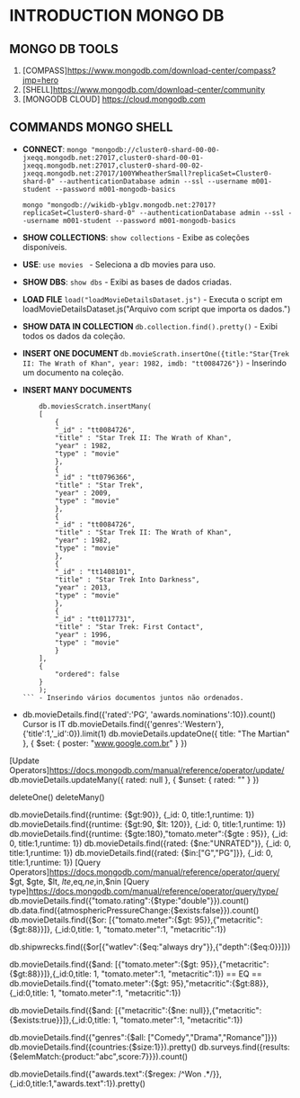 # INTRODUCTION MONGO DB

## MONGO DB TOOLS
 1. [COMPASS]<https://www.mongodb.com/download-center/compass?jmp=hero>
 2. [SHELL]<https://www.mongodb.com/download-center/community>
 3. [MONGODB CLOUD] <https://cloud.mongodb.com>

## COMMANDS MONGO SHELL

 * <strong>CONNECT</strong>:
 	```mongo "mongodb://cluster0-shard-00-00-jxeqq.mongodb.net:27017,cluster0-shard-00-01-jxeqq.mongodb.net:27017,cluster0-shard-00-02-jxeqq.mongodb.net:27017/100YWheatherSmall?replicaSet=Cluster0-shard-0" --authenticationDatabase admin --ssl --username m001-student --password m001-mongodb-basics```

 	```mongo "mongodb://wikidb-yb1gv.mongodb.net:27017?replicaSet=Cluster0-shard-0" --authenticationDatabase admin --ssl --username m001-student --password m001-mongodb-basics```

 * <strong>SHOW COLLECTIONS</strong>:
   ```show collections``` - Exibe as coleções disponíveis.

 * <strong>USE</strong>:
  ```use movies ``` - Seleciona a db movies para uso.

 * <strong>SHOW DBS</strong>:
  ```show dbs``` - Exibi as bases de dados criadas.

 * <strong>LOAD FILE</strong>
 ```load("loadMovieDetailsDataset.js")``` - Executa o script em loadMovieDetailsDataset.js("Arquivo com script que importa os dados.")

 * <strong>SHOW DATA IN COLLECTION </strong>
 ```db.collection.find().pretty()``` - Exibi todos os dados da coleção.

 * <strong> INSERT ONE DOCUMENT </strong>
 ```db.movieScrath.insertOne({title:"Star{Trek II: The Wrath of Khan", year: 1982, imdb: "tt0084726"})``` - Inserindo um documento na coleção.

 * <strong> INSERT MANY DOCUMENTS </strong>
	``` 
	 	db.moviesScratch.insertMany(
	    [
	        {
		    "_id" : "tt0084726",
		    "title" : "Star Trek II: The Wrath of Khan",
		    "year" : 1982,
		    "type" : "movie"
	        },
	        {
		    "_id" : "tt0796366",
		    "title" : "Star Trek",
		    "year" : 2009,
		    "type" : "movie"
	        },
	        {
		    "_id" : "tt0084726",
		    "title" : "Star Trek II: The Wrath of Khan",
		    "year" : 1982,
		    "type" : "movie"
	        },
	        {
		    "_id" : "tt1408101",
		    "title" : "Star Trek Into Darkness",
		    "year" : 2013,
		    "type" : "movie"
	        },
	        {
		    "_id" : "tt0117731",
		    "title" : "Star Trek: First Contact",
		    "year" : 1996,
		    "type" : "movie"
	        }
	    ],
	    {
	        "ordered": false 
	    }
		);
	``` - Inserindo vários documentos juntos não ordenados. 

 * <strong></strong>
	 db.movieDetails.find({'rated':'PG', 'awards.nominations':10}).count()
	 Cursor is IT
	 db.movieDetails.find({'genres':'Western'},{'title':1,'_id':0}).limit(1)
	 db.movieDetails.updateOne({
	  title: "The Martian"
	 }, {
	   $set: {
	     poster: "www.google.com.br"
	    }
	 })

[Update Operators]<https://docs.mongodb.com/manual/reference/operator/update/>
db.movieDetails.updateMany({
	rated: null
	}, {
	$unset: {
		rated: ""
	}
	})

deleteOne()
deleteMany()



db.movieDetails.find({runtime: {$gt:90}}, {_id: 0, title:1,runtime: 1})
db.movieDetails.find({runtime: {$gt:90, $lt: 120}}, {_id: 0, title:1,runtime: 1})
db.movieDetails.find({runtime: {$gte:180},"tomato.meter":{$gte : 95}}, {_id: 0, title:1,runtime: 1})
db.movieDetails.find({rated: {$ne:"UNRATED"}}, {_id: 0, title:1,runtime: 1})
db.movieDetails.find({rated: {$in:["G","PG"]}}, {_id: 0, title:1,runtime: 1})
[Query Operators]<https://docs.mongodb.com/manual/reference/operator/query/>
$gt, $gte, $lt, $lte,$eq,$ne,$in,$nin
[Query type]<https://docs.mongodb.com/manual/reference/operator/query/type/>
db.movieDetails.find({"tomato.rating":{$type:"double"}}).count()
db.data.find({atmosphericPressureChange:{$exists:false}}).count()
db.movieDetails.find({$or: [{"tomato.meter":{$gt: 95}},{"metacritic":{$gt:88}}]},
					 {_id:0,title: 1, "tomato.meter":1, "metacritic":1})

db.shipwrecks.find({$or[{"watlev":{$eq:"always dry"}},{"depth":{$eq:0}}]})

db.movieDetails.find({$and: [{"tomato.meter":{$gt: 95}},{"metacritic":{$gt:88}}]},{_id:0,title: 1, "tomato.meter":1, "metacritic":1})
	== EQ == 
db.movieDetails.find({"tomato.meter":{$gt: 95},"metacritic":{$gt:88}},{_id:0,title: 1, "tomato.meter":1, "metacritic":1})

db.movieDetails.find({$and: [{"metacritic":{$ne: null}},{"metacritic":{$exists:true}}]},{_id:0,title: 1, "tomato.meter":1, "metacritic":1})

db.movieDetails.find({"genres":{$all: ["Comedy","Drama","Romance"]}})
db.movieDetails.find({countries:{$size:1}}).pretty()
db.surveys.find({results:{$elemMatch:{product:"abc",score:7}}}).count()

db.movieDetails.find({"awards.text":{$regex: /^Won .*/}},{_id:0,title:1,"awards.text":1}).pretty()